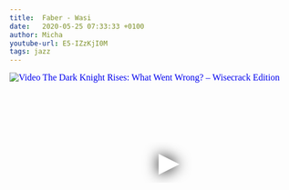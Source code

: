 ```yaml
---
title:  Faber - Wasi 
date:   2020-05-25 07:33:33 +0100
author: Micha
youtube-url: E5-IZzKjI0M
tags: jazz
---
```

<div class="video-container ">
<iframe
  width="560"
  height="315"
  src="https://www.youtube.com/embed/E5-IZzKjI0M"
  srcdoc="<style>*{padding:0;margin:0;overflow:hidden}html,body{height:100%}img,span{position:absolute;width:100%;top:0;bottom:0;margin:auto}span{height:1.5em;text-align:center;font:48px/1.5 sans-serif;color:white;text-shadow:0 0 0.5em black}</style><a href=https://www.youtube.com/embed/E5-IZzKjI0M?start=1200><img src=https://img.youtube.com/vi/E5-IZzKjI0M/hqdefault.jpg alt='Video The Dark Knight Rises: What Went Wrong? – Wisecrack Edition'><span>▶</span></a>"
  frameborder="0"
  allow="accelerometer; autoplay; encrypted-media; gyroscope; picture-in-picture"
  allowfullscreen
></iframe>
</div>